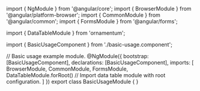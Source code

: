 import { NgModule } from '@angular/core';
import { BrowserModule } from '@angular/platform-browser';
import { CommonModule } from '@angular/common';
import { FormsModule } from '@angular/forms';

import { DataTableModule } from 'ornamentum';

import { BasicUsageComponent } from './basic-usage.component';

// Basic usage example module.
@NgModule({
  bootstrap: [BasicUsageComponent],
  declarations: [BasicUsageComponent],
  imports: [
    BrowserModule,
    CommonModule,
    FormsModule,
    DataTableModule.forRoot() // Import data table module with root configuration.
  ]
})
export class BasicUsageModule {
}
